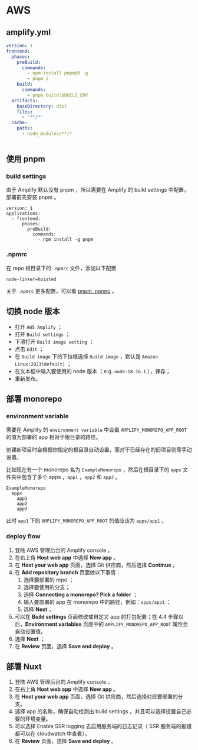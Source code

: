 # AWS

## amplify.yml

``` yaml
version: 1
frontend:
  phases:
    preBuild:
      commands:
        - npm install pnpm@9 -g
        - pnpm i
    build:
      commands:
        - pnpm build:$BUILD_ENV
  artifacts:
    baseDirectory: dist
    files:
      - '**/*'
  cache:
    paths:
      - node_modules/**/*
      
```



## 使用 pnpm

### build settings

由于 Amplify 默认没有 pnpm ，所以需要在 Amplify 的 build settings 中配置，部署前先安装 pnpm 。

``` 
version: 1
applications:
  - frontend:
      phases:
        preBuild:
          commands:
            - npm install -g pnpm
```



### .npmrc

在 repo 根目录下的  `.npmrc` 文件，添加以下配置

``` 
node-linker=hoisted
```

关于 `.npmrc` 更多配置，可以看 [pnpm .npmrc](https://pnpm.io/next/npmrc) 。



## 切换 node 版本

- 打开 `AWS Amplify` ；
-  打开 `Build settings` ；
- 下滑打开 `Build image setting` ；
- 点击 `Edit` ；
- 在 `Build image` 下的下拉框选择 `Build image` ，默认是 `Amazon Linux:2023(default)` ；
- 在文本框中输入要使用的 node 版本（ e.g. `node:18.16.1` ），保存；
- 重新发布。



## 部署 monorepo

### environment variable

需要在 Amplify 的 `environment variable` 中设置 `AMPLIFY_MONOREPO_APP_ROOT` 的值为部署的 app 相对于根目录的路径。

创建新项目时会根据你指定的根目录自动设置，而对于已经存在的旧项目则需手动设置。

比如现在有一个 monorepo 名为 `ExampleMonorepo` ，然后在根目录下的 `apps` 文件夹中包含了多个 apps ，`app1` ，`app2` 和  `app3` 。

``` 
ExampleMonorepo
  apps
    app1
    app2
    app3
```

此时 `app1` 下的  `AMPLIFY_MONOREPO_APP_ROOT` 的值应该为 `apps/app1` 。



### deploy flow

1. 登陆 AWS 管理后台的 Amplify console 。
2. 在右上角 **Host web app** 中选择 **New app** 。
3. 在 **Host your web app** 页面，选择 Git 供应商，然后选择 **Continue** 。
4. 在 **Add repository branch** 页面做以下事情：
   1. 选择要部署的 repo ；
   2. 选择要使用的分支；
   3. 选择 **Connecting a monorepo? Pick a folder** ；
   4. 输入要部署的 app 在 monorepo 中的路径，例如：`apps/app1` ；
   5. 选择 **Next** 。
5. 可以在 **Build settings** 页面修改或自定义 app 的打包配置；在 4.4 步骤以后，**Environment variables** 页面中的 `AMPLIFY_MONOREPO_APP_ROOT` 属性会自动设置值。
6. 选择 **Next** ；
7. 在 **Review** 页面，选择 **Save and deploy** 。



## 部署 Nuxt

1. 登陆 AWS 管理后台的 Amplify console 。
2. 在右上角 **Host web app** 中选择 **New app** 。
3. 在 **Host your web app** 页面，选择 Git 供应商，然后选择对应要部署的分支。
4. 选择 app 的名称，确保自动检测出 build settings ，并且可以选择设置自己必要的环境变量。
5. 可以选择 Enable SSR logging 去启用服务端的日志记录（ SSR 服务端的报错都可以在 cloudwatch 中查看）。
6. 在 **Review** 页面，选择 **Save and deploy** 。
